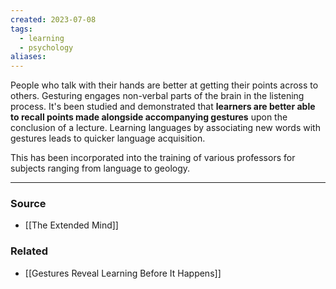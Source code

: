 ```yaml
---
created: 2023-07-08
tags:
  - learning
  - psychology
aliases:
---
```

People who talk with their hands are better at getting their points across to others. Gesturing engages non-verbal parts of the brain in the listening process. It's been studied and demonstrated that **learners are better able to recall points made alongside accompanying gestures** upon the conclusion of a lecture. Learning languages by associating new words with gestures leads to quicker language acquisition.

This has been incorporated into the training of various professors for subjects ranging from language to geology.

---
### Source
- [[The Extended Mind]]

### Related
- [[Gestures Reveal Learning Before It Happens]]